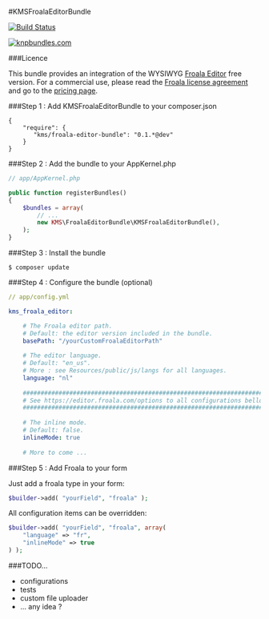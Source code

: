#KMSFroalaEditorBundle

[![Build Status](https://travis-ci.org/samarhxc/KMSFroalaEditorBundle.svg)](https://travis-ci.org/samarhxc/KMSFroalaEditorBundle)

[![knpbundles.com](http://knpbundles.com/samarhxc/KMSFroalaEditorBundle/badge)](http://knpbundles.com/samarhxc/KMSFroalaEditorBundle)

###Licence

This bundle provides an integration of the WYSIWYG [Froala Editor](https://editor.froala.com/) free version.
For a commercial use, please read the [Froala license agreement](https://editor.froala.com/license) and go to the [pricing page](https://editor.froala.com/pricing).


###Step 1 : Add KMSFroalaEditorBundle to your composer.json

```
{
    "require": {
       "kms/froala-editor-bundle": "0.1.*@dev"
    }
}
```

###Step 2 : Add the bundle to your AppKernel.php

``` php
// app/AppKernel.php

public function registerBundles()
{
    $bundles = array(
        // ...
        new KMS\FroalaEditorBundle\KMSFroalaEditorBundle(),
    );
}
```

###Step 3 : Install the bundle

`$ composer update`

###Step 4 : Configure the bundle (optional)

``` yaml
// app/config.yml

kms_froala_editor:

    # The Froala editor path.
    # Default: the editor version included in the bundle.
    basePath: "/yourCustomFroalaEditorPath"
    
    # The editor language.
    # Default: "en_us".
    # More : see Resources/public/js/langs for all languages.
    language: "nl"
    
    #######################################################################
    # See https://editor.froala.com/options to all configurations bellow. #
    #######################################################################
    
    # The inline mode.
    # Default: false.
    inlineMode: true
    
    # More to come ...
```

###Step 5 : Add Froala to your form

Just add a froala type in your form:

``` php
$builder->add( "yourField", "froala" );
```

All configuration items can be overridden:

``` php
$builder->add( "yourField", "froala", array(
    "language" => "fr",
    "inlineMode" => true
) );
```

###TODO...
* configurations
* tests
* custom file uploader
* ... any idea ?

